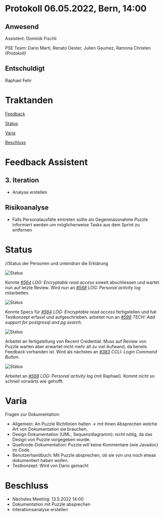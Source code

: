 # Protokoll 06.05.2022, Bern, 14:00 
## Anwesend 
Assistent: Dominik Fischli

PSE Team: Dario Marti, Renato Oester, Julien Gaumez, Ramona Christen _(Protokoll)_
## Entschuldigt
Raphael Fehr
# Traktanden

[Feedback](#feedback-assistent) 

[Status](#status)

[Varia](#varia)

[Beschluss](#beschluss)

# Feedback Assistent
## 3. Iteration
* Analyse erstellen

## Risikoanalyse
* Falls Personalausfälle eintreten sollte als Gegenmassnahme Puzzle informiert werden um möglicherweise Tasks aus dem Sprint zu entfernen

## 

# Status
//Status der Personen und untendran die Erklärung 

![Status](https://img.shields.io/badge/Ramona_Christen-green-green)

Konnte _[#564](https://github.com/puzzle/cryptopus/issues/564) LOG: Encryptable read access_ soweit abschliessen und wartet nun auf letzte Review. Wird nun an _[#568](https://github.com/puzzle/cryptopus/issues/568) LOG: Personal activity log_ mitarbeiten.

![Status](https://img.shields.io/badge/Dario_Marti-green-green)

Konnte Specs für _[#564](https://github.com/puzzle/cryptopus/issues/564) LOG: Encryptable read access_ fertigstellen und hat Testkonzept erfasst und aufgeschrieben. arbeitet nun an _[#598](https://github.com/puzzle/cryptopus/issues/598) TECH: Add support for postgresql and pg search_.

![Status](https://img.shields.io/badge/Renat_Oester-orange-green)

Arbeitet an fertigstellung von Recent Credential. Muss auf Review von Puzzle warten aber erwartet nicht mehr all zu viel Aufwand, da bereits Feedback vorhanden ist. Wird als nächstes an _[#383](https://github.com/puzzle/cryptopus/issues/383) CCLI: Login Command Button_.

![Status](https://img.shields.io/badge/Julien_Gaumez-orange-orange)

Arbeitet an _[#568](https://github.com/puzzle/cryptopus/issues/568) LOG: Personal activity log_ (mit Raphael). Kommt nicht so schnell vorwärts wie gehofft.


# Varia 

Fragen zur Dokumentation: 
* Allgemein: An Puzzle Richtlinien halten -> mit ihnen Absprechen welche Art von Dokumentation sie brauchen.
* Design Dokumentation (UML, Sequenzdiagramm): nicht nötig, da das Design von Puzzle vorgegeben wurde.
* Quellcode-Dokumentation: Puzzle will keine Kommentare (wie Javadoc) im Code.
* Benutzerhandbuch: Mit Puzzle absprechen, ob sie von uns noch etwas dokumentiert haben wollen.
* Testkonzept: Wird von Dario gemacht 

# Beschluss 
* Nächstes Meeting: 13.5.2022 14:00
* Dokumentation mit Puzzle absprechen
* Interationsanalyse erstellen

